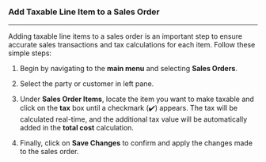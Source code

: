 ### Add Taxable Line Item to a Sales Order
_______________________________________

Adding taxable line items to a sales order is an important step to ensure accurate sales transactions and tax calculations for each item. Follow these simple steps:

1. Begin by navigating to the **main menu** and selecting **Sales Orders**.

2. Select the party or customer in left pane. 

3. Under **Sales Order Items**, locate the item you want to make taxable and click on the **tax** box until a checkmark (✔️) appears. The tax will be calculated real-time, and the additional tax value will be automatically added in the **total cost** calculation.

4. Finally, click on **Save Changes** to confirm and apply the changes made to the sales order.


